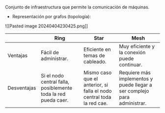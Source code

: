Conjunto de infraestructura que permite la comunicación de máquinas.
- Representación por grafos (topología):

![[Pasted image 20240404230425.png]]

|             | Ring                                                           | Star                                                                  | Mesh                                                                     |
| ----------- | -------------------------------------------------------------- | --------------------------------------------------------------------- | ------------------------------------------------------------------------ |
| Ventajas    | Fácil de administrar.                                          | Eficiente en temas de cableado.                                       | Muy eficiente y la conexión puede continuar.                             |
| Desventajas | Si el nodo central falla, posiblemente toda la red pueda caer. | Mismo caso que el anterior, si falla el nodo central toda la red cae. | Requiere más implementos y puede llegar a ser complejo para administrar. |
